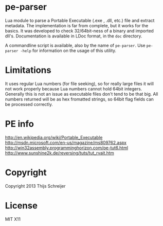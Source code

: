 pe-parser
=========

Lua module to parse a Portable Executable (.exe , .dll, etc.) file and extract metadata. The implementation is far from complete, but it works for the basics. It was developed to check 32/64bit-ness of a binary and imported dll's.
Documentation is available in LDoc format, in the `doc` directory.

A commandline script is available, also by the name of `pe-parser`. Use `pe-parser -help` for information on the usage of this utility.

Limitations
===========

It uses regular Lua numbers (for file seeking), so for really large files it will not work properly because Lua numbers cannot hold 64bit integers. Generally this is not an issue as executable files don't tend to be that big. All numbers returned will be as hex fromatted strings, so 64bit flag fields can be processed correctly.

PE info
=======

http://en.wikipedia.org/wiki/Portable_Executable
http://msdn.microsoft.com/en-us/magazine/ms809762.aspx
http://win32assembly.programminghorizon.com/pe-tut6.html
http://www.sunshine2k.de/reversing/tuts/tut_rvait.htm


Copyright
=========

Copyright 2013 Thijs Schreijer

License
=======

MIT X11 
